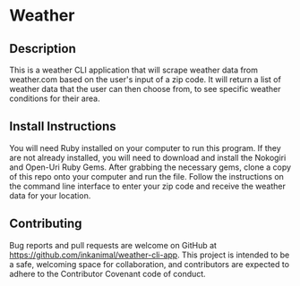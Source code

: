 # Weather

## Description

This is a weather CLI application that will scrape weather data from weather.com
based on the user's input of a zip code. It will return a list of weather data that the user can then choose from, to see specific weather conditions for their area.

## Install Instructions

You will need Ruby installed on your computer to run this program. If they are not already installed, you will need to download and install the Nokogiri and Open-Uri Ruby Gems. After grabbing the necessary gems, clone a copy of this repo onto your computer and run the file. Follow the instructions on the command line interface to enter your zip code and receive the weather data for your location.

## Contributing

Bug reports and pull requests are welcome on GitHub at https://github.com/inkanimal/weather-cli-app. This project is intended to be a safe, welcoming space for collaboration, and contributors are expected to adhere to the Contributor Covenant code of conduct.
